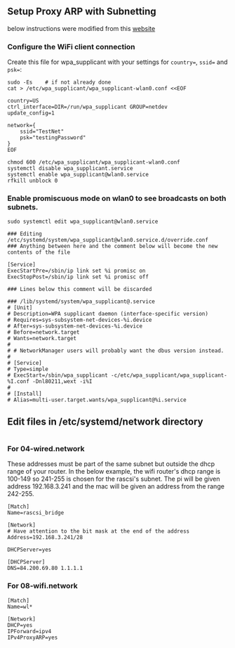 ## Setup Proxy ARP with Subnetting

below instructions were modified from this [website](https://raspberrypi.stackexchange.com/questions/88954/workaround-for-a-wifi-bridge-on-a-raspberry-pi-with-proxy-arp/88955#88955)

### Configure the WiFi client connection

Create this file for wpa_supplicant with your settings for `country=`, `ssid=` and `psk=`:

    sudo -Es    # if not already done
    cat > /etc/wpa_supplicant/wpa_supplicant-wlan0.conf <<EOF
    
    country=US
    ctrl_interface=DIR=/run/wpa_supplicant GROUP=netdev
    update_config=1

    network={
        ssid="TestNet"
        psk="testingPassword"
    }
    EOF

    chmod 600 /etc/wpa_supplicant/wpa_supplicant-wlan0.conf
    systemctl disable wpa_supplicant.service
    systemctl enable wpa_supplicant@wlan0.service
    rfkill unblock 0

### Enable promiscuous mode on wlan0 to see broadcasts on both subnets.

    sudo systemctl edit wpa_supplicant@wlan0.service

    ### Editing /etc/systemd/system/wpa_supplicant@wlan0.service.d/override.conf
    ### Anything between here and the comment below will become the new contents of the file

    [Service]
    ExecStartPre=/sbin/ip link set %i promisc on
    ExecStopPost=/sbin/ip link set %i promisc off

    ### Lines below this comment will be discarded

    ### /lib/systemd/system/wpa_supplicant@.service
    # [Unit]
    # Description=WPA supplicant daemon (interface-specific version)
    # Requires=sys-subsystem-net-devices-%i.device
    # After=sys-subsystem-net-devices-%i.device
    # Before=network.target
    # Wants=network.target
    # 
    # # NetworkManager users will probably want the dbus version instead.
    # 
    # [Service]
    # Type=simple
    # ExecStart=/sbin/wpa_supplicant -c/etc/wpa_supplicant/wpa_supplicant-%I.conf -Dnl80211,wext -i%I
    # 
    # [Install]
    # Alias=multi-user.target.wants/wpa_supplicant@%i.service


## Edit files in /etc/systemd/network directory
#
###  For 04-wired.network
These addresses must be part of the same subnet but outside the dhcp range of your router.   In the below example, the wifi router's dhcp range is 100-149 so 241-255 is chosen for the rascsi's subnet.  The pi will be given address 192.168.3.241 and the mac will be given an address from the range 242-255.

    [Match]
    Name=rascsi_bridge

    [Network]
    # Have attention to the bit mask at the end of the address
    Address=192.168.3.241/28
    
    DHCPServer=yes

    [DHCPServer]
    DNS=84.200.69.80 1.1.1.1

### For 08-wifi.network

    [Match]
    Name=wl*

    [Network]
    DHCP=yes
    IPForward=ipv4
    IPv4ProxyARP=yes

